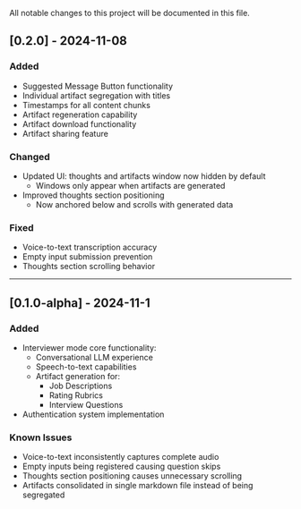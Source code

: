 All notable changes to this project will be documented in this file.

## [0.2.0] - 2024-11-08

### Added
- Suggested Message Button functionality
- Individual artifact segregation with titles
- Timestamps for all content chunks
- Artifact regeneration capability
- Artifact download functionality
- Artifact sharing feature

### Changed
- Updated UI: thoughts and artifacts window now hidden by default
  - Windows only appear when artifacts are generated
- Improved thoughts section positioning
  - Now anchored below and scrolls with generated data

### Fixed
- Voice-to-text transcription accuracy
- Empty input submission prevention
- Thoughts section scrolling behavior

---

## [0.1.0-alpha] - 2024-11-1

### Added
- Interviewer mode core functionality:
  - Conversational LLM experience
  - Speech-to-text capabilities
  - Artifact generation for:
    - Job Descriptions
    - Rating Rubrics
    - Interview Questions
- Authentication system implementation

### Known Issues
- Voice-to-text inconsistently captures complete audio
- Empty inputs being registered causing question skips
- Thoughts section positioning causes unnecessary scrolling
- Artifacts consolidated in single markdown file instead of being segregated